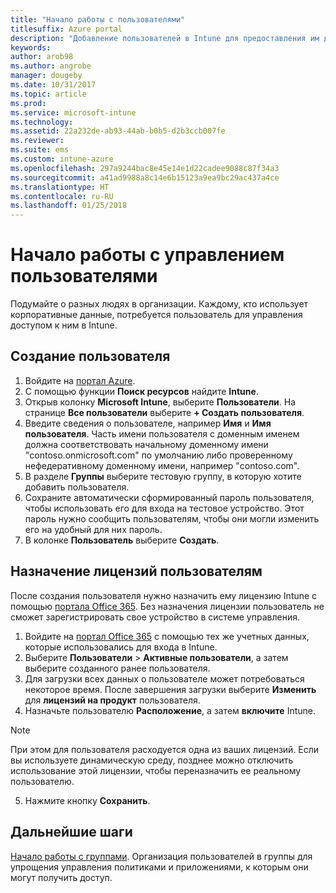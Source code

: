 ```yaml
---
title: "Начало работы с пользователями"
titlesuffix: Azure portal
description: "Добавление пользователей в Intune для предоставления им доступа к корпоративным ресурсам с мобильных устройств."
keywords: 
author: arob98
ms.author: angrobe
manager: dougeby
ms.date: 10/31/2017
ms.topic: article
ms.prod: 
ms.service: microsoft-intune
ms.technology: 
ms.assetid: 22a232de-ab93-44ab-b0b5-d2b3ccb007fe
ms.reviewer: 
ms.suite: ems
ms.custom: intune-azure
ms.openlocfilehash: 297a9244bac8e45e14e1d22cadee9088c87f34a3
ms.sourcegitcommit: a41ad9988a8c14e6b15123a9ea9bc29ac437a4ce
ms.translationtype: HT
ms.contentlocale: ru-RU
ms.lasthandoff: 01/25/2018
---
```

# <a name="get-started-with-managing-users"></a>Начало работы с управлением пользователями

Подумайте о разных людях в организации. Каждому, кто использует корпоративные данные, потребуется пользователь для управления доступом к ним в Intune.

## <a name="how-do-i-create-a-user"></a>Создание пользователя

1. Войдите на [портал Azure](https://portal.azure.com).
2. С помощью функции **Поиск ресурсов** найдите **Intune**.
3. Открыв колонку **Microsoft Intune**, выберите **Пользователи**. На странице **Все пользователи** выберите **+ Создать пользователя**.
4. Введите сведения о пользователе, например **Имя** и **Имя пользователя**. Часть имени пользователя с доменным именем должна соответствовать начальному доменному имени "contoso.onmicrosoft.com" по умолчанию либо проверенному нефедеративному доменному имени, например "contoso.com".
5. В разделе **Группы** выберите тестовую группу, в которую хотите добавить пользователя.
6. Сохраните автоматически сформированный пароль пользователя, чтобы использовать его для входа на тестовое устройство. Этот пароль нужно сообщить пользователям, чтобы они могли изменить его на удобный для них пароль.
7. В колонке **Пользователь** выберите **Создать**.

## <a name="assigning-licenses-to-users"></a>Назначение лицензий пользователям

После создания пользователя нужно назначить ему лицензию Intune с помощью [портала Office 365](http://go.microsoft.com/fwlink/p/?LinkId=698854). Без назначения лицензии пользователь не сможет зарегистрировать свое устройство в системе управления.

1. Войдите на [портал Office 365](http://go.microsoft.com/fwlink/p/?LinkId=698854) с помощью тех же учетных данных, которые использовались для входа в Intune.
2. Выберите **Пользователи** > **Активные пользователи**, а затем выберите созданного ранее пользователя.
3. Для загрузки всех данных о пользователе может потребоваться некоторое время. После завершения загрузки выберите **Изменить** для **лицензий на продукт** пользователя.
4. Назначьте пользователю **Расположение**, а затем **включите** Intune.

 > [!NOTE]
 > При этом для пользователя расходуется одна из ваших лицензий. Если вы используете динамическую среду, позднее можно отключить использование этой лицензии, чтобы переназначить ее реальному пользователю.

5. Нажмите кнопку **Сохранить**.

## <a name="next-steps"></a>Дальнейшие шаги

[Начало работы с группами](get-started-groups.md). Организация пользователей в группы для упрощения управления политиками и приложениями, к которым они могут получить доступ.
